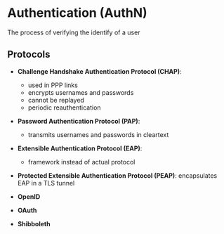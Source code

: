 # Authentication (AuthN)
The process of verifying the identify of a user

## Protocols
- **Challenge Handshake Authentication Protocol (CHAP)**:
  - used in PPP links
  - encrypts usernames and passwords
  - cannot be replayed
  - periodic reauthentication
- **Password Authentication Protocol (PAP)**:
  - transmits usernames and passwords in cleartext

- **Extensible Authentication Protocol (EAP)**:
  - framework instead of actual protocol
- **Protected Extensible Authentication Protocol (PEAP)**: encapsulates EAP in a TLS tunnel
- **OpenID**
- **OAuth**
- **Shibboleth**
